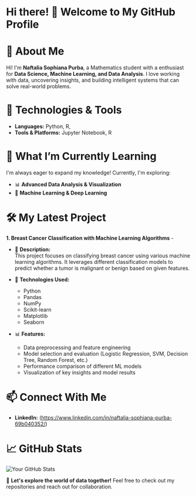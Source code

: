 # Hi there! 👋 Welcome to My GitHub Profile

# 🚀 About Me
Hi! I'm **Naftalia Sophiana Purba**, a Mathematics student with a enthusiast for **Data Science, Machine Learning, and Data Analysis**. I love working with data, uncovering insights, and building intelligent systems that can solve real-world problems.

# 🔧 Technologies & Tools
- **Languages:** Python, R, 
- **Tools & Platforms:** Jupyter Notebook, R

# 🌱 What I’m Currently Learning
I'm always eager to expand my knowledge! Currently, I'm exploring:
- 📊 **Advanced Data Analysis & Visualization**
- 🤖 **Machine Learning & Deep Learning**

# 🛠 My Latest Project
 **1. Breast Cancer Classification with Machine Learning Algorithms** - 

- 📌 **Description:**  
  This project focuses on classifying breast cancer using various machine learning algorithms. It leverages different classification models to predict whether a tumor is malignant or benign based on given features.

- 🔧 **Technologies Used:**  
  - Python  
  - Pandas  
  - NumPy  
  - Scikit-learn  
  - Matplotlib  
  - Seaborn  

- 📊 **Features:**  
  - Data preprocessing and feature engineering  
  - Model selection and evaluation (Logistic Regression, SVM, Decision Tree, Random Forest, etc.)  
  - Performance comparison of different ML models  
  - Visualization of key insights and model results  

# 📫 Connect With Me
- **LinkedIn:** (https://www.linkedin.com/in/naftalia-sophiana-purba-69b040352/)

# 📈 GitHub Stats
![Your GitHub Stats](https://github-readme-stats.vercel.app/api?username=your-github-username&show_icons=true&theme=radical)

🚀 **Let's explore the world of data together!** Feel free to check out my repositories and reach out for collaboration.
